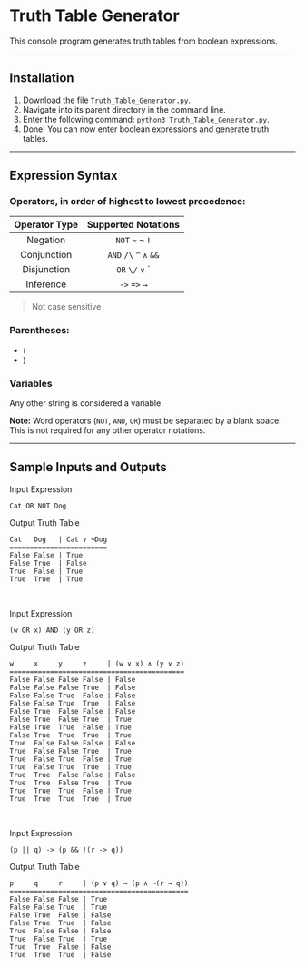 # Truth Table Generator

This console program generates truth tables from boolean expressions.

-----

## Installation

1. Download the file `Truth_Table_Generator.py`.
2. Navigate into its parent directory in the command line. 
3. Enter the following command: `python3 Truth_Table_Generator.py`.
4. Done! You can now enter boolean expressions and generate truth tables.

-----

## Expression Syntax 

### Operators, in order of highest to lowest precedence:
| Operator Type | Supported Notations |
|:-------------:|:-------------------:|
|    Negation   |     `NOT` `~`  `¬`  `!`    |
|  Conjunction  |  `AND`  `/\`  `^`  `∧`  `&&`  |
|  Disjunction  |    `OR`  `\/`  `∨`  `||`    |
|   Inference   |      `->`  `=>`  `→`      |
> Not case sensitive

### Parentheses:
* (
* )

### Variables
Any other string is considered a variable

**Note:** Word operators (`NOT`, `AND`, `OR`) must be separated by a blank space. This is not required for any other operator notations.

-----

## Sample Inputs and Outputs

Input Expression

```
Cat OR NOT Dog
```

Output Truth Table

```
Cat   Dog   | Cat ∨ ¬Dog 
========================
False False | True
False True  | False
True  False | True
True  True  | True
```

<br>

Input Expression
```
(w OR x) AND (y OR z)
```

Output Truth Table
```
w     x     y     z     | (w ∨ x) ∧ (y ∨ z) 
===========================================
False False False False | False
False False False True  | False
False False True  False | False
False False True  True  | False
False True  False False | False
False True  False True  | True
False True  True  False | True
False True  True  True  | True
True  False False False | False
True  False False True  | True
True  False True  False | True
True  False True  True  | True
True  True  False False | False
True  True  False True  | True
True  True  True  False | True
True  True  True  True  | True
```

<br>

Input Expression
```
(p || q) -> (p && !(r -> q))
```

Output Truth Table
```
p     q     r     | (p ∨ q) → (p ∧ ¬(r → q)) 
============================================
False False False | True
False False True  | True
False True  False | False
False True  True  | False
True  False False | False
True  False True  | True
True  True  False | False
True  True  True  | False
```
